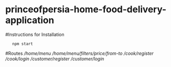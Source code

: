 # princeofpersia-home-food-delivery-application
#Instructions for Installation
```npm install
   npm start
```
#Routes
*/home/menu*
*/home/menu/filters/price/from-to*
*/cook/register*
*/cook/login*
*/customer/register*
*/customer/login*


